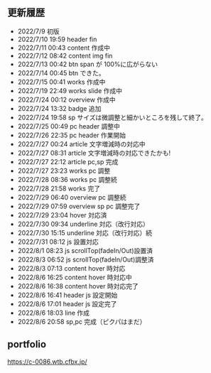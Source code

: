## 更新履歴

- 2022/7/9 初版
- 2022/7/10 19:59 header fin
- 2022/7/11 00:43 content 作成中
- 2022/7/12 08:42 content img fin
- 2022/7/13 00:42 btn span が 100%に広がらない
- 2022/7/14 00:45 btn できた。
- 2022/7/15 00:41 works 作成中
- 2022/7/19 22:49 works slide 作成中
- 2022/7/24 00:12 overview 作成中
- 2022/7/24 13:32 badge 追加
- 2022/7/24 19:58 sp サイズは微調整と細かいところを残して終了。
- 2022/7/25 00:49 pc header 調整中
- 2022/7/26 22:35 pc header 作業開始
- 2022/7/27 00:24 article 文字増減時の対応中
- 2022/7/27 08:31 article 文字増減時の対応できたかも!
- 2022/7/27 22:12 article pc,sp 完成
- 2022/7/27 23:23 works pc 調整
- 2022/7/28 08:36 works pc 調整続
- 2022/7/28 21:58 works 完了
- 2022/7/29 06:40 overview pc 調整続
- 2022/7/29 07:59 overview sp pc 調整完了
- 2022/7/29 23:04 hover 対応済
- 2022/7/30 09:34 underline 対応（改行対応）
- 2022/7/30 15:15 underline 対応（改行対応）続
- 2022/7/31 08:12 js 設置対応
- 2022/8/1 08:23 js scrollTop(fadeIn/Out)設置済
- 2022/8/3 06:52 js scrollTop(fadeIn/Out)調整済
- 2022/8/3 07:13 content hover 時対応
- 2022/8/6 16:25 content hover 時対応中
- 2022/8/6 16:38 content hover 時対応完了
- 2022/8/6 16:41 header js 設定開始
- 2022/8/6 17:01 header js 設定完了
- 2022/8/6 18:03 line 作成
- 2022/8/6 20:58 sp,pc 完成（ピクパはまだ）

## portfolio

https://c-0086.wtb.cfbx.jp/
